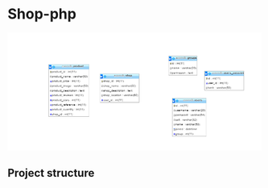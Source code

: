 # Shop-php

![Database conception](https://github.com/Ajimi/shop-php/blob/master/bd.PNG?raw=true "Database Conception")

## Project structure 